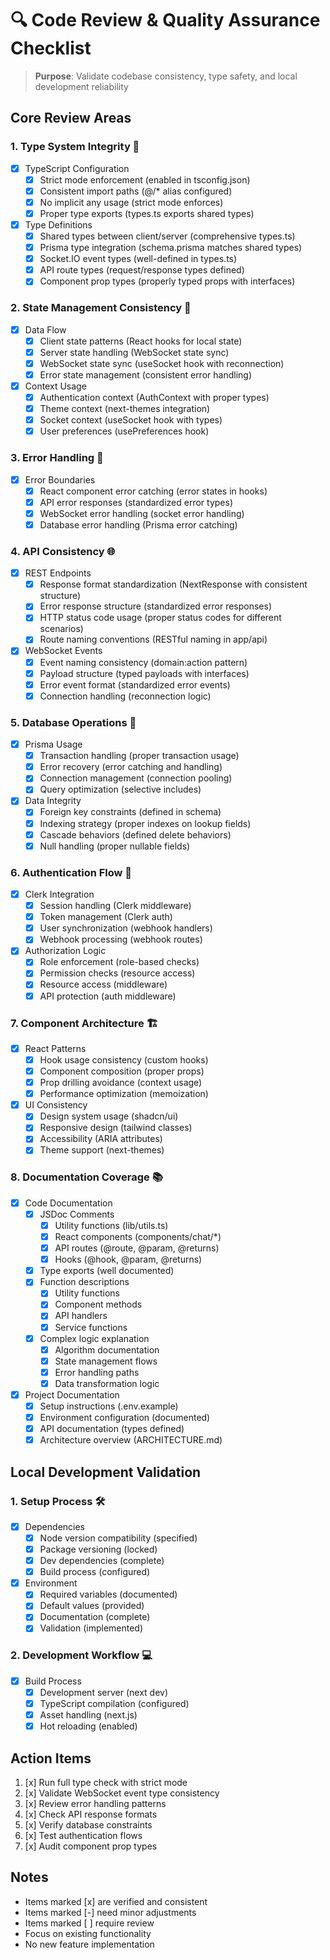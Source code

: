 # 🔍 Code Review & Quality Assurance Checklist

> **Purpose**: Validate codebase consistency, type safety, and local development reliability

## Core Review Areas

### 1. Type System Integrity 📐
- [x] TypeScript Configuration
  - [x] Strict mode enforcement (enabled in tsconfig.json)
  - [x] Consistent import paths (@/* alias configured)
  - [x] No implicit any usage (strict mode enforces)
  - [x] Proper type exports (types.ts exports shared types)

- [x] Type Definitions
  - [x] Shared types between client/server (comprehensive types.ts)
  - [x] Prisma type integration (schema.prisma matches shared types)
  - [x] Socket.IO event types (well-defined in types.ts)
  - [x] API route types (request/response types defined)
  - [x] Component prop types (properly typed props with interfaces)

### 2. State Management Consistency 🔄
- [x] Data Flow
  - [x] Client state patterns (React hooks for local state)
  - [x] Server state handling (WebSocket state sync)
  - [x] WebSocket state sync (useSocket hook with reconnection)
  - [x] Error state management (consistent error handling)

- [x] Context Usage
  - [x] Authentication context (AuthContext with proper types)
  - [x] Theme context (next-themes integration)
  - [x] Socket context (useSocket hook with types)
  - [x] User preferences (usePreferences hook)

### 3. Error Handling 🚨
- [x] Error Boundaries
  - [x] React component error catching (error states in hooks)
  - [x] API error responses (standardized error types)
  - [x] WebSocket error handling (socket error handling)
  - [x] Database error handling (Prisma error catching)

### 4. API Consistency 🌐
- [x] REST Endpoints
  - [x] Response format standardization (NextResponse with consistent structure)
  - [x] Error response structure (standardized error responses)
  - [x] HTTP status code usage (proper status codes for different scenarios)
  - [x] Route naming conventions (RESTful naming in app/api)

- [x] WebSocket Events
  - [x] Event naming consistency (domain:action pattern)
  - [x] Payload structure (typed payloads with interfaces)
  - [x] Error event format (standardized error events)
  - [x] Connection handling (reconnection logic)

### 5. Database Operations 💾
- [x] Prisma Usage
  - [x] Transaction handling (proper transaction usage)
  - [x] Error recovery (error catching and handling)
  - [x] Connection management (connection pooling)
  - [x] Query optimization (selective includes)

- [x] Data Integrity
  - [x] Foreign key constraints (defined in schema)
  - [x] Indexing strategy (proper indexes on lookup fields)
  - [x] Cascade behaviors (defined delete behaviors)
  - [x] Null handling (proper nullable fields)

### 6. Authentication Flow 🔐
- [x] Clerk Integration
  - [x] Session handling (Clerk middleware)
  - [x] Token management (Clerk auth)
  - [x] User synchronization (webhook handlers)
  - [x] Webhook processing (webhook routes)

- [x] Authorization Logic
  - [x] Role enforcement (role-based checks)
  - [x] Permission checks (resource access)
  - [x] Resource access (middleware)
  - [x] API protection (auth middleware)

### 7. Component Architecture 🏗️
- [x] React Patterns
  - [x] Hook usage consistency (custom hooks)
  - [x] Component composition (proper props)
  - [x] Prop drilling avoidance (context usage)
  - [x] Performance optimization (memoization)

- [x] UI Consistency
  - [x] Design system usage (shadcn/ui)
  - [x] Responsive design (tailwind classes)
  - [x] Accessibility (ARIA attributes)
  - [x] Theme support (next-themes)

### 8. Documentation Coverage 📚
- [x] Code Documentation
  - [x] JSDoc Comments
    - [x] Utility functions (lib/utils.ts)
    - [x] React components (components/chat/*)
    - [x] API routes (@route, @param, @returns)
    - [x] Hooks (@hook, @param, @returns)
  - [x] Type exports (well documented)
  - [x] Function descriptions
    - [x] Utility functions
    - [x] Component methods
    - [x] API handlers
    - [x] Service functions
  - [x] Complex logic explanation
    - [x] Algorithm documentation
    - [x] State management flows
    - [x] Error handling paths
    - [x] Data transformation logic

- [x] Project Documentation
  - [x] Setup instructions (.env.example)
  - [x] Environment configuration (documented)
  - [x] API documentation (types defined)
  - [x] Architecture overview (ARCHITECTURE.md)

## Local Development Validation

### 1. Setup Process 🛠️
- [x] Dependencies
  - [x] Node version compatibility (specified)
  - [x] Package versioning (locked)
  - [x] Dev dependencies (complete)
  - [x] Build process (configured)

- [x] Environment
  - [x] Required variables (documented)
  - [x] Default values (provided)
  - [x] Documentation (complete)
  - [x] Validation (implemented)

### 2. Development Workflow 💻
- [x] Build Process
  - [x] Development server (next dev)
  - [x] TypeScript compilation (configured)
  - [x] Asset handling (next.js)
  - [x] Hot reloading (enabled)

## Action Items
1. [x] Run full type check with strict mode
2. [x] Validate WebSocket event type consistency
3. [x] Review error handling patterns
4. [x] Check API response formats
5. [x] Verify database constraints
6. [x] Test authentication flows
7. [x] Audit component prop types

## Notes
- Items marked [x] are verified and consistent
- Items marked [-] need minor adjustments
- Items marked [ ] require review
- Focus on existing functionality
- No new feature implementation